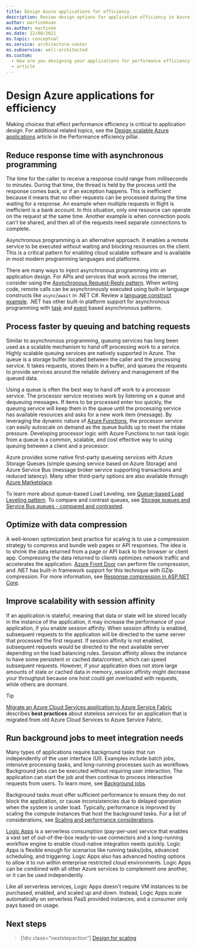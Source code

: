 ```yaml
---
title: Design Azure applications for efficiency
description: Review design options for application efficiency in Azure, such as asynchronous programming, queued and batched requests, data compression, and session affinity.
author: martinekuan
ms.author: martinek
ms.date: 12/08/2021
ms.topic: conceptual
ms.service: architecture-center
ms.subservice: well-architected
ms.custom:
  - How are you designing your applications for performance efficiency?
  - article
---
```


# Design Azure applications for efficiency

Making choices that effect performance efficiency is critical to application design. For additional related topics, see the [Design scalable Azure applications](./design-apps.md) article in the Performance efficiency pillar.

## Reduce response time with asynchronous programming

The time for the caller to receive a response could range from milliseconds to minutes. During that time, the thread is held by the process until the response comes back, or if an exception happens. This is inefficient because it means that no other requests can be processed during the time waiting for a response. An example when multiple requests in flight is inefficient is a bank account. In this situation, only one resource can operate on the request at the same time. Another example is when connection pools can't be shared, and then all of the requests need separate connections to complete.

Asynchronous programming is an alternative approach. It enables a remote service to be executed without waiting and blocking resources on the client. This is a critical pattern for enabling cloud scalable software and is available in most modern programming languages and platforms.

There are many ways to inject asynchronous programming into an application design. For APIs and services that work across the internet, consider using the [Asynchronous Request-Reply pattern](/azure/architecture/patterns/async-request-reply). When writing code, remote calls can be asynchronously executed using built-in language constructs like `async`/`await` in .NET C#. Review a [language construct example](/dotnet/csharp/async). .NET has other built-in platform support for asynchronous programming with [task](/dotnet/standard/asynchronous-programming-patterns/task-based-asynchronous-pattern-tap) and [event](/dotnet/standard/asynchronous-programming-patterns/event-based-asynchronous-pattern-eap) based asynchronous patterns.

## Process faster by queuing and batching requests

Similar to asynchronous programming, queuing services has long been used as a scalable mechanism to hand off processing work to a service. Highly scalable queuing services are natively supported in Azure. The queue is a storage buffer located between the caller and the processing service. It takes requests, stores them in a buffer, and queues the requests to provide services around the reliable delivery and management of the queued data.

Using a queue is often the best way to hand off work to a processor service. The processor service receives work by listening on a queue and dequeuing messages. If items to be processed enter too quickly, the queuing service will keep them in the queue until the processing service has available resources and asks for a new work item (message). By leveraging the dynamic nature of [Azure Functions](/azure/azure-functions/functions-overview), the processor service can easily autoscale on demand as the queue builds up to meet the intake pressure. Developing processor logic with Azure Functions to run task logic from a queue is a common, scalable, and cost effective way to using queuing between a client and a processor.

Azure provides some native first-party queueing services with Azure Storage Queues (simple queuing service based on Azure Storage) and Azure Service Bus (message broker service supporting transactions and reduced latency). Many other third-party options are also available through [Azure Marketplace](https://azuremarketplace.microsoft.com/marketplace).

To learn more about queue-based Load Leveling, see [Queue-based Load Leveling pattern](/azure/architecture/patterns/queue-based-load-leveling). To compare and contrast queues, see [Storage queues and Service Bus queues - compared and contrasted](/azure/service-bus-messaging/service-bus-azure-and-service-bus-queues-compared-contrasted).

## Optimize with data compression

A well-known optimization best practice for scaling is to use a compression strategy to compress and bundle web pages or API responses. The idea is to shrink the data returned from a page or API back to the browser or client app. Compressing the data returned to clients optimizes network traffic and accelerates the application. [Azure Front Door](/azure/frontdoor/front-door-caching#file-compression) can perform file compression, and .NET has built-in framework support for this technique with GZip compression. For more information, see [Response compression in ASP.NET Core](/aspnet/core/performance/response-compression?preserve-view=true&view=aspnetcore-3.1).

## Improve scalability with session affinity

If an application is stateful, meaning that data or state will be stored locally in the instance of the application, it may increase the performance of your application, if you enable session affinity. When session affinity is enabled, subsequent requests to the application will be directed to the same server that processed the first request. If session affinity is not enabled, subsequent requests would be directed to the next available server depending on the load balancing rules. Session affinity allows the instance to have some persistent or cached data/context, which can speed subsequent requests. However, if your application does not store large amounts of state or cached data in memory, session affinity might decrease your throughput because one host could get overloaded with requests, while others are dormant.

> [!TIP]
> [Migrate an Azure Cloud Services application to Azure Service Fabric](/azure/architecture/service-fabric/migrate-from-cloud-services) describes **best practices** about stateless services for an application that is migrated from old Azure Cloud Services to Azure Service Fabric.

## Run background jobs to meet integration needs

Many types of applications require background tasks that run independently of the user interface (UI). Examples include batch jobs, intensive processing tasks, and long-running processes such as workflows. Background jobs can be executed without requiring user interaction. The application can start the job and then continue to process interactive requests from users. To learn more, see [Background jobs](/azure/architecture/best-practices/background-jobs).

Background tasks must offer sufficient performance to ensure they do not block the application, or cause inconsistencies due to delayed operation when the system is under load. Typically, performance is improved by scaling the compute instances that host the background tasks. For a list of considerations, see [Scaling and performance considerations](/azure/architecture/best-practices/background-jobs#scaling-and-performance-considerations).

[Logic Apps](/azure/logic-apps/logic-apps-overview) is a serverless consumption (pay-per-use) service that enables a vast set of out-of-the-box ready-to-use connectors and a long-running workflow engine to enable cloud-native integration needs quickly. Logic Apps is flexible enough for scenarios like running tasks/jobs, advanced scheduling, and triggering. Logic Apps also has advanced hosting options to allow it to run within enterprise restricted cloud environments. Logic Apps can be combined with all other Azure services to complement one another, or it can be used independently.

Like all serverless services, Logic Apps doesn't require VM instances to be purchased, enabled, and scaled up and down. Instead, Logic Apps scale automatically on serverless PaaS provided instances, and a consumer only pays based on usage.

## Next steps

> [!div class="nextstepaction"]
> [Design for scaling](./design-scale.md)
